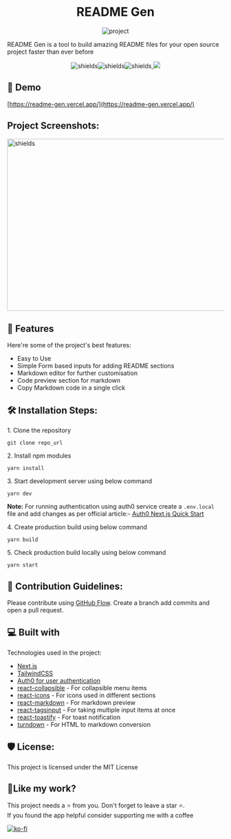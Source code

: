 <h1 align="center">README Gen</h1>

<p align="center"><img src="https://res.cloudinary.com/dk22rcdch/image/upload/v1630127769/Blogimages/Screenshot_2021-08-28_at_10.46.02_AM_yapvfb.png" alt="project"></p>

<p>README Gen is a tool to build amazing README files for your open source project faster than ever before</p>

<p align="center"><img src="https://img.shields.io/github/license/saurabhnative/create-frontend-readme" alt="shields"><img src="https://img.shields.io/github/stars/saurabhnative/create-frontend-readme" alt="shields"><img src="https://img.shields.io/github/forks/saurabhnative/create-frontend-readme" alt="shields"><a href="https://twitter.com/intent/tweet?text=Checkout%20readme-gen.vercel.app%20by%20@saurabhnative.%20Most%20advanced%20README%20generator%20for%20your%20Github projects🔥">
<a href="https://twitter.com/intent/tweet?text=Checkout%20readme-gen.vercel.app%20by%20@saurabhnative.%20Most%20advanced%20README%20generator%20for%20your%20Github projects🔥"><img src="https://img.shields.io/twitter/url?style=social&amp;url=https%3A%2F%2Fgithub.com%2Fsaurabhnative%2Fcreate-frontend-readme"></a>
</p>


<h2>🚀 Demo</h2>

[https://readme-gen.vercel.app/](https://readme-gen.vercel.app/)

<h2>Project Screenshots:</h2>

<img src="https://res.cloudinary.com/dk22rcdch/image/upload/v1630128095/Blogimages/Screenshot_2021-08-28_at_10.51.24_AM_pdkh3t.png" alt="shields" width="800" height="400&quot;/">

  
  
<h2>🧐 Features</h2>

Here're some of the project's best features:

*   Easy to Use
*   Simple Form based inputs for adding README sections
*   Markdown editor for further customisation
*   Code preview section for markdown
*   Copy Markdown code in a single click

<h2>🛠️ Installation Steps:</h2>

<p>1. Clone the repository</p>

```
git clone repo_url
```

<p>2. Install npm modules</p>

```
yarn install
```

<p>3. Start development server using below command</p>

```
yarn dev
```
**Note:** For running authentication using auth0 service create a `.env.local` file and add changes as per official article:-
<a href="https://auth0.com/docs/quickstart/webapp/nextjs/01-login#configure-the-sdk">Auth0 Next.js Quick Start</a>

<p>4. Create production build using below command</p>

```
yarn build
```

<p>5. Check production build locally using below command</p>

```
yarn start
```

<h2>🍰 Contribution Guidelines:</h2>

Please contribute using [GitHub Flow](https://guides.github.com/introduction/flow/). Create a branch add commits and open a pull request.

  
  
<h2>💻 Built with</h2>

Technologies used in the project:

*  [Next.js](https://nextjs.org/) 
*  [TailwindCSS](https://tailwindcss.com/)  
*  [Auth0 for user authentication](https://auth0.com/docs/quickstart/webapp/nextjs) 
*  [react-collapsible](https://www.npmjs.com/package/react-collapsible)  - For collapsible menu items
*  [react-icons](https://www.npmjs.com/package/react-icons)  - For icons used in different sections
*  [react-markdown](https://www.npmjs.com/package/react-markdown)  - For markdown preview
*  [react-tagsinput](https://www.npmjs.com/package/react-tagsinput)  - For taking multiple input items at once
*  [react-toastify](https://www.npmjs.com/package/react-toastify)  - For toast notification
*  [turndown](https://www.npmjs.com/package/turndown)  - For HTML to markdown conversion

<h2>🛡️ License:</h2>

This project is licensed under the MIT License

<h2>💖Like my work?</h2>

This project needs a ⭐️ from you. Don't forget to leave a star ⭐️.   
If you found the app helpful consider supporting me with a coffee


[![ko-fi](https://ko-fi.com/img/githubbutton_sm.svg)](https://ko-fi.com/T6T24KNL5)
